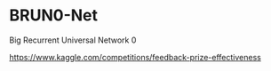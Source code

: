 # BRUN0-Net
Big Recurrent Universal Network 0

https://www.kaggle.com/competitions/feedback-prize-effectiveness
